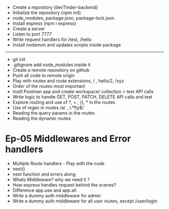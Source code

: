 - Create a repository (devTinder-backend)
- Initialize the repository (npm init)
- node_modules, package.json, package-lock.json
- Install express (npm i express)
- Create a server
- Listen to port 7777
- Write request handlers for /test, /hello
- Install nodemon and updates scripts inside package

--------
- git init
- .gitignore add node_modules inside it
- Create a remote repository on github
- Push all code to remote origin
- Play with routes and route extensions, / , hello/2, /xyz
- Order of the routes most important
- Instll Postman app and create workspace/ collection > test API calls
- Wrtie logic to handle GET, POST, PATCH, DELETE API calls and test
- Explore routing and use of ?, + , (), * in the routes
- Use of regex in routes /a/ , /.*fly$/
- Reading the query params in the routes
- Reading the dynamic routes

 # Ep-05 Middlewares and Error handlers
 - Multiple Route handlers - Play with the code
 - next()
 - next function and errors along 
 - Whats Middleware? why we need it ?
 - How express handles request behind the scenes?
 - Difference app.use and app.all
 - Write a dummy auth middleware for admin
 - Write a dummy auth middleware for all user routes, except /user/login
